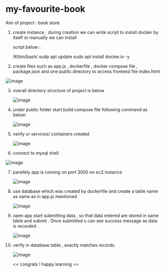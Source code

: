 # my-favourite-book

Aim of project : book store 


1) create instance , during creation we can write script to install docker by itself or manually we can install

     script below  :

   !#/bin/bash/
   sudp apt update
   sudo apt install docker.io -y


2) create files such as app.js , dockerfile , docker compose file , package.json  and one public directory to access
   frontend file index.html

![image](https://github.com/user-attachments/assets/aef7687e-5413-4103-bb86-134a3abee8a2)



3) overall directory structure of project is below

   ![image](https://github.com/user-attachments/assets/578908a0-fe48-4b73-9b02-33a3188ec075)



4) under public folder start build compose file following command as below:

   ![image](https://github.com/user-attachments/assets/8a083869-2965-4f53-a368-d6efcaed251d)



5) verify ur services/ containers created

   ![image](https://github.com/user-attachments/assets/aad6a494-3bac-4eb4-9e69-c57325c4f9ac)


6) connect to mysql shell

![image](https://github.com/user-attachments/assets/dc7a082e-4727-4016-9a46-a578568e8838)


7) parellely app is running on port 3000 on ec2 instance

   ![image](https://github.com/user-attachments/assets/4652ba96-6a56-41af-a2b8-1e433cdde1df)


8) use database which was created by dockerfile and create a table name as same as in app.js mentioned 

   ![image](https://github.com/user-attachments/assets/6bbefcf5-5f67-4848-898e-b3fa6f2786cd)



9) open app start submitting data , so that data entered are stored in same table and submit . Once submitted u can see
    success message as data is recorded .


   ![image](https://github.com/user-attachments/assets/2b8d8337-486c-474a-bafc-7d0f86fc95a7)




10) verify in database table , exactly matches records.


    ![image](https://github.com/user-attachments/assets/6b04fb61-a3a1-4ab7-a6d0-ffd4cd54a899)





    << congrats ! happy learning >>





